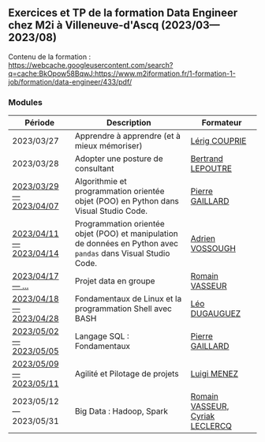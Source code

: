 ## Exercices et TP de la formation Data Engineer chez M2i à Villeneuve-d'Ascq (2023/03—2023/08)

Contenu de la formation : https://webcache.googleusercontent.com/search?q=cache:BkOpow58BqwJ:https://www.m2iformation.fr/1-formation-1-job/formation/data-engineer/433/pdf/

### Modules

| Période | Description | Formateur |
|---|---|---|
| 2023/03/27 | Apprendre à apprendre (et à mieux mémoriser) | [Lérig COUPRIE](https://fr.linkedin.com/in/lerigcouprie) |
| 2023/03/28 | Adopter une posture de consultant | [Bertrand LEPOUTRE](https://fr.linkedin.com/in/bertrand-lepoutre-26038a13) |
| [2023/03/29 — 2023/04/07](https://github.com/kirisakow/formation-data-engineer-m2i/blob/2023.03.29.python.algorithmie.et.POO/2023.03.29.python.algorithmie.et.POO/exercices.ipynb) | Algorithmie et programmation orientée objet (POO) en Python dans Visual Studio Code. | [Pierre GAILLARD](https://fr.linkedin.com/in/pierre--gaillard) |
| [2023/04/11 — 2023/04/14](https://github.com/kirisakow/formation-data-engineer-m2i/blob/2023.04.11.exo_pandas/Exercice_pandas.ipynb) | Programmation orientée objet (POO) et manipulation de données en Python avec `pandas` dans Visual Studio Code. | [Adrien VOSSOUGH](https://fr.linkedin.com/in/adrienvossough) |
| [2023/04/17 — ...](https://github.com/projet-data-code-de-source) | Projet data en groupe | [Romain VASSEUR](https://www.linkedin.com/in/romain-vasseur-baa89898/) |
| [2023/04/18 — 2023/04/28](https://github.com/kirisakow/formation-data-engineer-m2i/tree/2023.04.25.bash.scripting) | Fondamentaux de Linux et la programmation Shell avec BASH | [Léo DUGAUGUEZ](https://www.linkedin.com/in/léo-dugauguez/) |
| [2023/05/02 — 2023/05/05](https://github.com/kirisakow/formation-data-engineer-m2i/tree/2023.05.03.sql.mysql) | Langage SQL : Fondamentaux | [Pierre GAILLARD](https://fr.linkedin.com/in/pierre--gaillard) |
| [2023/05/09 — 2023/05/11](https://github.com/kirisakow/formation-data-engineer-m2i/tree/2023.05.02.agile.scrum) | Agilité et Pilotage de projets | [Luigi MENEZ](https://www.linkedin.com/in/luigi-menez-03a398221/) |
| 2023/05/12 — 2023/05/31 | Big Data : Hadoop, Spark | [Romain VASSEUR](https://www.linkedin.com/in/romain-vasseur-baa89898/), [Cyriak LECLERCQ](https://www.linkedin.com/in/cyriak-leclercq-03931513a/) |